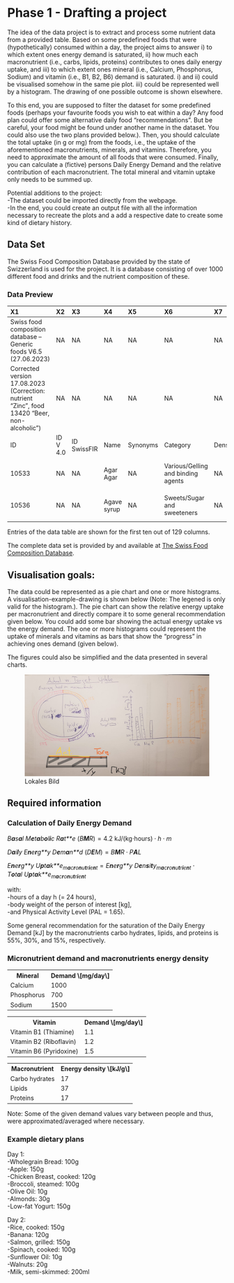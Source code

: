 # Phase 1 - Drafting a project

The idea of the data project is to extract and process some nutrient
data from a provided table. Based on some predefined foods that were
(hypothetically) consumed within a day, the project aims to answer i) to
which extent ones energy demand is saturated, ii) how much each
macronutrient (i.e., carbs, lipids, proteins) contributes to ones daily
energy uptake, and iii) to which extent ones mineral (i.e., Calcium,
Phosphorus, Sodium) and vitamin (i.e., B1, B2, B6) demand is saturated.
i) and ii) could be visualised somehow in the same pie plot. iii) could
be represented well by a histogram. The drawing of one possible outcome
is shown elsewhere.

To this end, you are supposed to filter the dataset for some predefined
foods (perhaps your favourite foods you wish to eat within a day? Any
food plan could offer some alternative daily food “recommendations”. But
be careful, your food might be found under another name in the dataset.
You could also use the two plans provided below.). Then, you should
calculate the total uptake (in g or mg) from the foods, i.e., the uptake
of the aforementioned macronutrients, minerals, and vitamins. Therefore,
you need to approximate the amount of all foods that were consumed.
Finally, you can calculate a (fictive) persons Daily Energy Demand and
the relative contribution of each macronutrient. The total mineral and
vitamin uptake only needs to be summed up.

Potential additions to the project:  
-The dataset could be imported directly from the webpage.  
-In the end, you could create an output file with all the information
necessary to recreate the plots and a add a respective date to create
some kind of dietary history.

## Data Set

The Swiss Food Composition Database provided by the state of Swizzerland
is used for the project. It is a database consisting of over 1000
different food and drinks and the nutrient composition of these.

### Data Preview

<table>
<colgroup>
<col style="width: 37%" />
<col style="width: 3%" />
<col style="width: 4%" />
<col style="width: 4%" />
<col style="width: 3%" />
<col style="width: 14%" />
<col style="width: 3%" />
<col style="width: 9%" />
<col style="width: 9%" />
<col style="width: 8%" />
</colgroup>
<thead>
<tr class="header">
<th style="text-align: left;">X1</th>
<th style="text-align: left;">X2</th>
<th style="text-align: left;">X3</th>
<th style="text-align: left;">X4</th>
<th style="text-align: left;">X5</th>
<th style="text-align: left;">X6</th>
<th style="text-align: left;">X7</th>
<th style="text-align: left;">X8</th>
<th style="text-align: left;">X9</th>
<th style="text-align: left;">X10</th>
</tr>
</thead>
<tbody>
<tr class="odd">
<td style="text-align: left;">Swiss food composition database – Generic
foods V6.5 (27.06.2023)</td>
<td style="text-align: left;">NA</td>
<td style="text-align: left;">NA</td>
<td style="text-align: left;">NA</td>
<td style="text-align: left;">NA</td>
<td style="text-align: left;">NA</td>
<td style="text-align: left;">NA</td>
<td style="text-align: left;">NA</td>
<td style="text-align: left;">NA</td>
<td style="text-align: left;">NA</td>
</tr>
<tr class="even">
<td style="text-align: left;">Corrected version 17.08.2023 (Correction:
nutrient “Zinc”, food 13420 “Beer, non-alcoholic”)</td>
<td style="text-align: left;">NA</td>
<td style="text-align: left;">NA</td>
<td style="text-align: left;">NA</td>
<td style="text-align: left;">NA</td>
<td style="text-align: left;">NA</td>
<td style="text-align: left;">NA</td>
<td style="text-align: left;">NA</td>
<td style="text-align: left;">NA</td>
<td style="text-align: left;">NA</td>
</tr>
<tr class="odd">
<td style="text-align: left;">ID</td>
<td style="text-align: left;">ID V 4.0</td>
<td style="text-align: left;">ID SwissFIR</td>
<td style="text-align: left;">Name</td>
<td style="text-align: left;">Synonyms</td>
<td style="text-align: left;">Category</td>
<td style="text-align: left;">Density</td>
<td style="text-align: left;">Matrix unit</td>
<td style="text-align: left;">Energy, kilojoules (kJ)</td>
<td style="text-align: left;">Derivation of value</td>
</tr>
<tr class="even">
<td style="text-align: left;">10533</td>
<td style="text-align: left;">NA</td>
<td style="text-align: left;">NA</td>
<td style="text-align: left;">Agar Agar</td>
<td style="text-align: left;">NA</td>
<td style="text-align: left;">Various/Gelling and binding agents</td>
<td style="text-align: left;">NA</td>
<td style="text-align: left;">per 100g edible portion</td>
<td style="text-align: left;">641</td>
<td style="text-align: left;">Automated calculation</td>
</tr>
<tr class="odd">
<td style="text-align: left;">10536</td>
<td style="text-align: left;">NA</td>
<td style="text-align: left;">NA</td>
<td style="text-align: left;">Agave syrup</td>
<td style="text-align: left;">NA</td>
<td style="text-align: left;">Sweets/Sugar and sweeteners</td>
<td style="text-align: left;">NA</td>
<td style="text-align: left;">per 100g edible portion</td>
<td style="text-align: left;">1240</td>
<td style="text-align: left;">Automated calculation</td>
</tr>
</tbody>
</table>

Entries of the data table are shown for the first ten out of 129
columns.

The complete data set is provided by and available at [The Swiss Food
Composition Database](m).

## Visualisation goals:

The data could be represented as a pie chart and one or more histograms.
A visualisation-example-drawing is shown below (Note: The legened is
only valid for the histogram.). The pie chart can show the relative
energy uptake per macronutrient and directly compare it to some general
recommendation given below. You could add some bar showing the actual
energy uptake vs the energy demand. The one or more histograms could
represent the uptake of minerals and vitamins as bars that show the
“progress” in achieving ones demand (given below).

The figures could also be simplified and the data presented in several
charts.

<figure>
<img src="SketchOfAPlot.jpeg" title="Lokale Datei" alt="Lokales Bild" />
<figcaption aria-hidden="true">Lokales Bild</figcaption>
</figure>

## Required information

### Calculation of Daily Energy Demand

  

*B**a**s**a**l* *M**e**t**a**b**o**l**i**c* *R**a**t**e* (*B**M**R*) = 4.2 kJ/(kg⋅hours) ⋅ *h* ⋅ *m*

*D**a**i**l**y* *E**n**e**r**g**y* *D**e**m**a**n**d* (*D**E**M*) = *B**M**R* ⋅ *P**A**L*

*E**n**e**r**g**y* *U**p**t**a**k**e*<sub>*m**a**c**r**o**n**u**t**r**i**e**n**t*</sub> = *E**n**e**r**g**y* *D**e**n**s**i**t**y*<sub>*m**a**c**r**o**n**u**t**r**i**e**n**t*</sub> ⋅ *T**o**t**a**l* *U**p**t**a**k**e*<sub>*m**a**c**r**o**n**u**t**r**i**e**n**t*</sub>

with:  
-hours of a day h (= 24 hours),  
-body weight of the person of interest \[kg\],  
-and Physical Activity Level (PAL = 1.65).

Some general recommendation for the saturation of the Daily Energy
Demand \[kJ\] by the macronutrients carbo hydrates, lipids, and proteins
is 55%, 30%, and 15%, respectively.

### Micronutrient demand and macronutrients energy density

<!-- Erste Tabelle -->
<table>
<tr>
<th>
Mineral
</th>
<th>
Demand \[mg/day\]
</th>
</tr>
<tr>
<td>
Calcium
</td>
<td>
1000
</td>
</tr>
<tr>
<td>
Phosphorus
</td>
<td>
700
</td>
</tr>
<tr>
<td>
Sodium
</td>
<td>
1500
</td>
</tr>
</table>
<!-- Zweite Tabelle -->
<table>
<tr>
<th>
Vitamin
</th>
<th>
Demand \[mg/day\]
</th>
</tr>
<tr>
<td>
Vitamin B1 (Thiamine)
</td>
<td>
1.1
</td>
</tr>
<tr>
<td>
Vitamin B2 (Riboflavin)
</td>
<td>
1.2
</td>
</tr>
<tr>
<td>
Vitamin B6 (Pyridoxine)
</td>
<td>
1.5
</td>
</tr>
</table>
<!-- Dritte Tabelle -->
<table>
<tr>
<th>
Macronutrient
</th>
<th>
Energy density \[kJ/g\]
</th>
</tr>
<tr>
<td>
Carbo hydrates
</td>
<td>
17
</td>
</tr>
<tr>
<td>
Lipids
</td>
<td>
37
</td>
</tr>
<tr>
<td>
Proteins
</td>
<td>
17
</td>
</tr>
</table>

  
  
  
Note: Some of the given demand values vary between people and thus, were
approximated/averaged where necessary.

### Example dietary plans

Day 1:  
-Wholegrain Bread: 100g  
-Apple: 150g  
-Chicken Breast, cooked: 120g  
-Broccoli, steamed: 100g  
-Olive Oil: 10g  
-Almonds: 30g  
-Low-fat Yogurt: 150g  

  
Day 2:  
-Rice, cooked: 150g  
-Banana: 120g  
-Salmon, grilled: 150g  
-Spinach, cooked: 100g  
-Sunflower Oil: 10g  
-Walnuts: 20g  
-Milk, semi-skimmed: 200ml  
